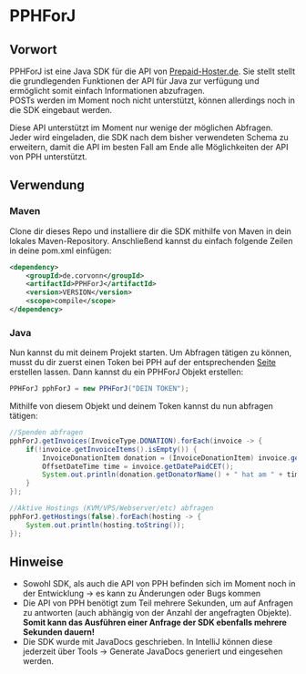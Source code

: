 # PPHForJ 
## Vorwort 
PPHForJ ist eine Java SDK für die API von [Prepaid-Hoster.de](https://prepaid-hoster.de). Sie stellt stellt die
grundlegenden Funktionen der API für Java zur verfügung und ermöglicht somit einfach Informationen abzufragen.  
POSTs werden im Moment noch nicht unterstützt, können allerdings noch in die SDK eingebaut werden. 

Diese API unterstützt im Moment nur wenige der möglichen Abfragen. Jeder wird eingeladen, die SDK nach dem bisher 
verwendeten Schema zu erweitern, damit die API im besten Fall am Ende alle Möglichkeiten der API von PPH unterstützt.

## Verwendung
### Maven
Clone dir dieses Repo und installiere dir die SDK mithilfe von Maven in dein lokales Maven-Repository. Anschließend
kannst du einfach folgende Zeilen in deine pom.xml einfügen: 
```xml
<dependency>
    <groupId>de.corvonn</groupId>
    <artifactId>PPHForJ</artifactId>
    <version>VERSION</version>
    <scope>compile</scope>
</dependency>
```

### Java
Nun kannst du mit deinem Projekt starten. Um Abfragen tätigen zu können, musst du dir zuerst einen Token bei 
PPH auf der entsprechenden [Seite](https://www.vionity.de/clientarea/api-tokens) erstellen lassen. Dann kannst du 
ein PPHForJ Objekt erstellen: 
```java
PPHForJ pphForJ = new PPHForJ("DEIN TOKEN");
```

Mithilfe von diesem Objekt und deinem Token kannst du nun abfragen tätigen: 
```java
//Spenden abfragen
pphForJ.getInvoices(InvoiceType.DONATION).forEach(invoice -> {
    if(!invoice.getInvoiceItems().isEmpty()) {
        InvoiceDonationItem donation = (InvoiceDonationItem) invoice.getInvoiceItems().get(0);
        OffsetDateTime time = invoice.getDatePaidCET();
        System.out.println(donation.getDonatorName() + " hat am " + time.getDayOfMonth() + "." + time.getMonthValue() + "." + time.getYear() + " " + donation.getAmount() + "€ gespendet!");
    }
});

//Aktive Hostings (KVM/VPS/Webserver/etc) abfragen
pphForJ.getHostings(false).forEach(hosting -> {
    System.out.println(hosting.toString());
});
```

## Hinweise
* Sowohl SDK, als auch die API von PPH befinden sich im Moment noch in der Entwicklung -> es kann zu Änderungen oder
Bugs kommen
* Die API von PPH benötigt zum Teil mehrere Sekunden, um auf Anfragen zu antworten (auch abhängig von der Anzahl der 
angefragten Objekte). **Somit kann das Ausführen einer Anfrage der SDK ebenfalls mehrere Sekunden dauern!**
* Die SDK wurde mit JavaDocs geschrieben. In IntelliJ können diese jederzeit über Tools -> Generate JavaDocs generiert
und eingesehen werden.
